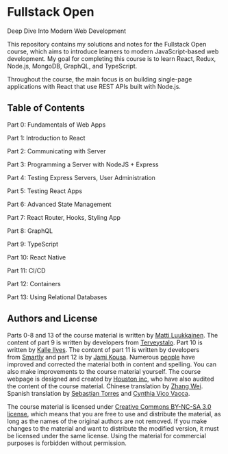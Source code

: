 # Fullstack Open
Deep Dive Into Modern Web Development

This repository contains my solutions and notes for the Fullstack Open course, which aims to introduce learners to modern JavaScript-based web development. My goal for completing this course is to learn React, Redux, Node.js, MongoDB, GraphQL, and TypeScript.

Throughout the course, the main focus is on building single-page applications with React that use REST APIs built with Node.js.

## Table of Contents

Part 0: Fundamentals of Web Apps

Part 1: Introduction to React

Part 2: Communicating with Server

Part 3: Programming a Server with NodeJS + Express

Part 4: Testing Express Servers, User Administration

Part 5: Testing React Apps

Part 6: Advanced State Management

Part 7: React Router, Hooks, Styling App

Part 8: GraphQL

Part 9: TypeScript

Part 10: React Native

Part 11: CI/CD

Part 12: Containers

Part 13: Using Relational Databases

## ****Authors and License****

Parts 0-8 and 13 of the course material is written by [Matti Luukkainen](https://github.com/mluukkai). The content of part 9 is written by developers from [Terveystalo](https://www.terveystalo.com/fi/Yritystietoa/Terveystalo-tyontantajana/Digital-Health/). Part 10 is written by [Kalle Ilves](https://github.com/Kaltsoon). The content of part 11 is written by developers from [Smartly](https://www.smartly.io/) and part 12 is by [Jami Kousa](https://github.com/jakousa). Numerous [people](https://github.com/fullstack-hy2020/misc/blob/master/contributors.md) have improved and corrected the material both in content and spelling. You can also make improvements to the course material yourself. The course webpage is designed and created by [Houston inc](https://www.houston-inc.com/), who have also audited the content of the course material. Chinese translation by [Zhang Wei](https://zhangwei.online/blog). Spanish translation by [Sebastian Torres](https://github.com/sebastiantorres86) and [Cynthia Vico Vacca](https://github.com/cynthiamv).

The course material is licensed under [Creative Commons BY-NC-SA 3.0 license](https://creativecommons.org/licenses/by-nc-sa/3.0/), which means that you are free to use and distribute the material, as long as the names of the original authors are not removed. If you make changes to the material and want to distribute the modified version, it must be licensed under the same license. Using the material for commercial purposes is forbidden without permission.
